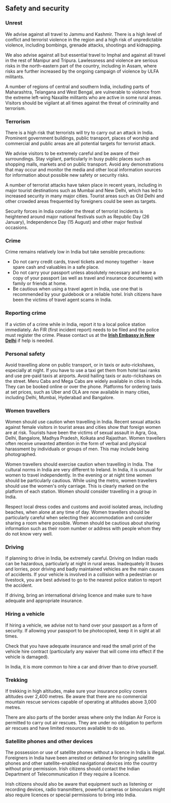 ## Safety and security

### **Unrest**

We advise against all travel to Jammu and Kashmir. There is a high level of conflict and terrorist violence in the region and a high risk of unpredictable violence, including bombings, grenade attacks, shootings and kidnapping.

We also advise against all but essential travel to Imphal and against all travel in the rest of Manipur and Tripura. Lawlessness and violence are serious risks in the north-eastern part of the country, including in Assam, where risks are further increased by the ongoing campaign of violence by ULFA militants.

A number of regions of central and southern India, including parts of Maharashtra, Telangana and West Bengal, are vulnerable to violence from the extreme left-wing Naxalite militants who are active in some rural areas. Visitors should be vigilant at all times against the threat of criminality and terrorism.

### **Terrorism**

There is a high risk that terrorists will try to carry out an attack in India. Prominent government buildings, public transport, places of worship and commercial and public areas are all potential targets for terrorist attack.

We advise visitors to be extremely careful and be aware of their surroundings. Stay vigilant, particularly in busy public places such as shopping malls, markets and on public transport. Avoid any demonstrations that may occur and monitor the media and other local information sources for information about possible new safety or security risks.

A number of terrorist attacks have taken place in recent years, including in major tourist destinations such as Mumbai and New Delhi, which has led to increased security in many major cities. Tourist areas such as Old Delhi and other crowded areas frequented by foreigners could be seen as targets.

Security forces in India consider the threat of terrorist incidents is heightened around major national festivals such as Republic Day (26 January), Independence Day (15 August) and other major festival occasions.

### **Crime**

Crime remains relatively low in India but take sensible precautions:

* Do not carry credit cards, travel tickets and money together - leave spare cash and valuables in a safe place.
* Do not carry your passport unless absolutely necessary and leave a copy of your passport (as well as travel and insurance documents) with family or friends at home.
* Be cautious when using a travel agent in India, use one that is recommended by your guidebook or a reliable hotel. Irish citizens have been the victims of travel agent scams in India.

### **Reporting crime**

If a victim of a crime while in India, report it to a local police station immediately. An FIR (first incident report) needs to be filed and the police must register the crime. Please contact us at the [**Irish Embassy in New Delhi**](https://www.ireland.ie/en/india/newdelhi/) if help is needed.

### **Personal safety**

Avoid travelling alone on public transport, or in taxis or auto-rickshaws, especially at night. If you have to use a taxi get them from hotel taxi ranks and use pre-paid taxis at airports. Avoid hailing taxis or auto-rickshaws on the street. Meru Cabs and Mega Cabs are widely available in cities in India. They can be booked online or over the phone. Platforms for ordering taxis at set prices, such as Uber and OLA are now available in many cities, including Delhi, Mumbai, Hyderabad and Bangalore.

### **Women travellers**

Women should use caution when travelling in India. Recent sexual attacks against female visitors in tourist areas and cities show that foreign women are at risk. Tourists have been the victims of sexual assault in Agra, Goa, Delhi, Bangalore, Madhya Pradesh, Kolkata and Rajasthan. Women travellers often receive unwanted attention in the form of verbal and physical harassment by individuals or groups of men. This may include being photographed.

Women travellers should exercise caution when travelling in India. The cultural norms in India are very different to Ireland. In India, it is unusual for women to travel independently. In the evening or at night time women should be particularly cautious. While using the metro, women travellers should use the women's only carriage. This is clearly marked on the platform of each station. Women should consider travelling in a group in India.

Respect local dress codes and customs and avoid isolated areas, including beaches, when alone at any time of day. Women travellers should be particularly careful when selecting their accommodation and consider sharing a room where possible. Women should be cautious about sharing information such as their room number or address with people whom they do not know very well.

### **Driving**

If planning to drive in India, be extremely careful. Driving on Indian roads can be hazardous, particularly at night in rural areas. Inadequately lit buses and lorries, poor driving and badly maintained vehicles are the main causes of accidents. If your vehicle is involved in a collision with a pedestrian or livestock, you are best advised to go to the nearest police station to report the accident.

If driving, bring an international driving licence and make sure to have adequate and appropriate insurance.

### **Hiring a vehicle**

If hiring a vehicle, we advise not to hand over your passport as a form of security. If allowing your passport to be photocopied, keep it in sight at all times.

Check that you have adequate insurance and read the small print of the vehicle hire contract (particularly any waiver that will come into effect if the vehicle is damaged).

In India, it is more common to hire a car and driver than to drive yourself.

### **Trekking**

If trekking in high altitudes, make sure your insurance policy covers altitudes over 2,400 metres. Be aware that there are no commercial mountain rescue services capable of operating at altitudes above 3,000 metres.

There are also parts of the border areas where only the Indian Air Force is permitted to carry out air rescues. They are under no obligation to perform air rescues and have limited resources available to do so.

### **Satellite phones and other devices**

The possession or use of satellite phones without a licence in India is illegal. Foreigners in India have been arrested or detained for bringing satellite phones and other satellite-enabled navigational devices into the country without prior permission. Irish citizens should contact the Indian Department of Telecommunication if they require a licence.

Irish citizens should also be aware that equipment such as listening or recording devices, radio transmitters, powerful cameras or binoculars might also require licences or special permissions to bring into India.